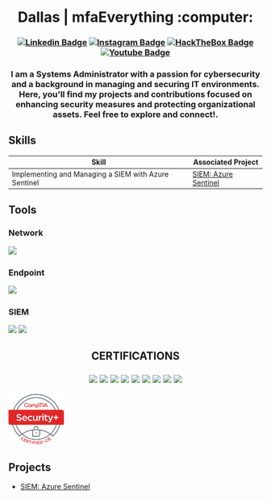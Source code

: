 <h1 align="center"> Dallas | mfaEverything :computer: </h1>

<h3 align="center">

[![Linkedin Badge](https://img.shields.io/badge/-Linkedin-blue?style=for-the-badge&logo=Linkedin&logoColor=white&link=https://github.com/arthurspk)](https://www.linkedin.com/in/arthurspk/)
[![Instagram Badge](https://img.shields.io/badge/Instagram-E4405F?style=for-the-badge&logo=instagram&logoColor=white)](https://www.instagram.com/arthurspk/)
[![HackTheBox Badge](https://img.shields.io/badge/HackTheBox-111927?style=for-the-badge&logo=Hack%20The%20Box&logoColor=9FEF00)](https://app.hackthebox.com/profile/1237893)
[![Youtube Badge](https://img.shields.io/badge/YouTube-FF0000?style=for-the-badge&logo=youtube&logoColor=white)](https://www.youtube.com/channel/UCzmXzz_VR0Li8-YOvWN_t3g)

</h3>

<h3 align="center">
    
I am a Systems Administrator with a passion for cybersecurity and a background in managing and securing IT environments. Here, you'll find my projects and contributions focused on 
enhancing security measures and protecting organizational assets. Feel free to explore and connect!.

</h3>


## Skills

| Skill                                         | Associated Project         |
|-----------------------------------------------|----------------------------|
| Implementing and Managing a SIEM with Azure Sentinel | <a href="https://github.com/mfaEverything/LAB_AzureSentinel"> SIEM: Azure Sentinel |



## Tools

### Network
<div>
    <img src="https://img.shields.io/badge/-Wireshark-1679A7?&style=for-the-badge&logo=Wireshark&logoColor=white" />
</div>

### Endpoint
<div>
    <img src="https://img.shields.io/badge/-Microsoft_Defender_for_Endpoint-00A4EF?&style=for-the-badge&logo=Microsoft&logoColor=white" />
</div>

### SIEM
<div>
    <img src="https://img.shields.io/badge/-Microsoft_Sentinel-0078D4?&style=for-the-badge&logo=Microsoft&logoColor=white" />
    <img src="https://img.shields.io/badge/-IBM%20QRadar-003E6C?&style=for-the-badge&logo=IBM&logoColor=white" />
</div>

<h2 align="center"> 

CERTIFICATIONS

<div>
    <img src="https://img.shields.io/badge/-A%2B-FF0000?&style=for-the-badge&logo=CompTIA&logoColor=white" />
    <img src="https://img.shields.io/badge/-Network%2B-FF0000?&style=for-the-badge&logo=CompTIA&logoColor=white" />
    <img src="https://img.shields.io/badge/-Security%2B-FF0000?&style=for-the-badge&logo=CompTIA&logoColor=white" />
    <img src="https://img.shields.io/badge/-Project%2B-FF0000?&style=for-the-badge&logo=CompTIA&logoColor=white" />
    <img src="https://img.shields.io/badge/-CySA%2B-FF0000?&style=for-the-badge&logo=CompTIA&logoColor=white" />
    <img src="https://img.shields.io/badge/-PenTest%2B-FF0000?&style=for-the-badge&logo=CompTIA&logoColor=white" />
    <img src="https://img.shields.io/badge/AWS%20Cloud%20Practitioner-FF9900?&style=for-the-badge&logo=Amazon%20AWS&logoColor=white" />
    <img src="https://img.shields.io/badge/ITIL®%20Foundation-4B275F?&style=for-the-badge&logo=ITIL&logoColor=white" />
    <img src="https://img.shields.io/badge/LPI%20Linux%20Essentials-00A4EF?style=for-the-badge&logo=Linux&logoColor=white" />
</div>

</h2>

<img weight=100 height=100 src="SecurityPlus Logo Certified CE.png">



## Projects
- <a href="https://github.com/mfaEverything/LAB_AzureSentinel"> SIEM: Azure Sentinel 
